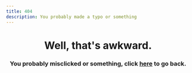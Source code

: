 ```yaml
---
title: 404
description: You probably made a typo or something
---
```


<!--
  * This file was autogenerated
  * If you want to change anything, do so in the build.mjs script
  * https://github.com/nexpid/BunnyPlugins/edit/main/scripts/build.mjs
-->

<div align="center">
  <h1>Well, that's awkward.</h1>
  <h3>You probably misclicked or something, click <a href="/"><b>here</b></a> to go back.</h3>
</div>
